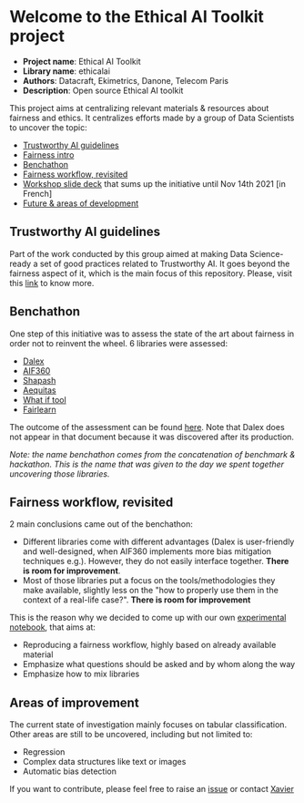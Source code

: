 # Welcome to the Ethical AI Toolkit project

- **Project name**: Ethical AI Toolkit
- **Library name**: ethicalai
- **Authors**: Datacraft, Ekimetrics, Danone, Telecom Paris
- **Description**: Open source Ethical AI toolkit

This project aims at centralizing relevant materials & resources about fairness and ethics.
It centralizes efforts made by a group of Data Scientists to uncover the topic:

- [Trustworthy AI guidelines](#trustworthy)
- [Fairness intro](https://theolvs.notion.site/Bias-fairness-ethical-AI-responsible-Data-Science-689a7ba9bf1b4808a87734ac0b347fb7)
- [Benchathon](#benchathon)
- [Fairness workflow, revisited](#workflow)
- [Workshop slide deck](data/ia_ethique.pdf) that sums up the initiative until Nov 14th 2021 [in French]
- [Future & areas of development](#dev)

<a name="trustworthy"></a>
## Trustworthy AI guidelines

Part of the work conducted by this group aimed at making Data Science-ready a set of good practices related to Trustworthy AI.
It goes beyond the fairness aspect of it, which is the main focus of this repository. Please, visit this [link](https://datacraft-paris.github.io/trustworthyai/) to know more.

<a name="benchathon"></a>
## Benchathon

One step of this initiative was to assess the state of the art about fairness in order not to reinvent the wheel.
6 libraries were assessed:
- [Dalex](https://github.com/ModelOriented/DALEX)
- [AIF360](https://github.com/Trusted-AI/AIF360)
- [Shapash](https://github.com/MAIF/shapash)
- [Aequitas](https://github.com/dssg/aequitas)
- [What if tool](https://pair-code.github.io/)
- [Fairlearn](https://fairlearn.org)

The outcome of the assessment can be found [here](https://docs.google.com/spreadsheets/d/1Z071Ih9S7XYEcXBoX4k7SNoy6Z5DqbUM6htcpn1J_WU/edit?usp=sharing).
Note that Dalex does not appear in that document because it was discovered after its production.

*Note: the name benchathon comes from the concatenation of benchmark & hackathon. This is the name that was given to the day we spent together uncovering those libraries.*

<a name="workflow"></a>
## Fairness workflow, revisited

2 main conclusions came out of the benchathon:
- Different libraries come with different advantages (Dalex is user-friendly and well-designed, when AIF360 implements more bias mitigation techniques e.g.). However, they do not easily interface together. **There is room for improvement**.
- Most of those libraries put a focus on the tools/methodologies they make available, slightly less on the "how to properly use them in the context of a real-life case?". **There is room for improvement**

This is the reason why we decided to come up with our own [experimental notebook](notebooks/ethical_ai.ipynb), that aims at:
- Reproducing a fairness workflow, highly based on already available material
- Emphasize what questions should be asked and by whom along the way
- Emphasize how to mix libraries

<a name="dev"></a>
## Areas of improvement

The current state of investigation mainly focuses on tabular classification. Other areas are still to be uncovered, including but not limited to:
- Regression
- Complex data structures like text or images
- Automatic bias detection

If you want to contribute, please feel free to raise an [issue](https://github.com/datacraft-paris/ethical-ai-toolkit/issues) or contact [Xavier](mailto:xavier.lioneton@datacraft.paris>)